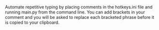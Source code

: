 Automate repetitive typing by placing comments in the hotkeys.ini file and running main.py from the command line. You can add brackets in your comment and you will be asked to replace each bracketed phrase before it is copied to your clipboard.  
